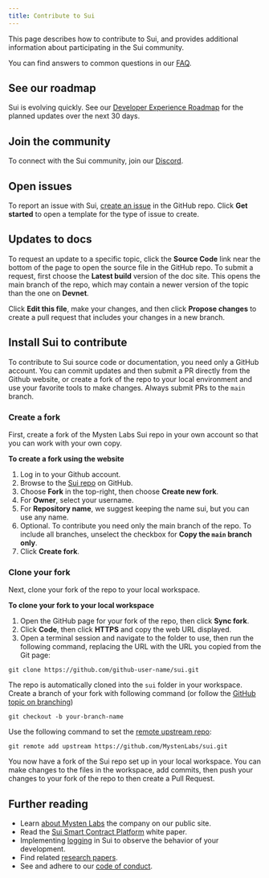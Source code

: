 ```yaml
---
title: Contribute to Sui
---
```


This page describes how to contribute to Sui, and provides additional information about participating in the Sui community.

You can find answers to common questions in our [FAQ](../contribute/faq.md).

## See our roadmap

Sui is evolving quickly. See our [Developer Experience Roadmap](https://github.com/MystenLabs/sui/blob/main/DEVX_ROADMAP.md) for the planned updates over the next 30 days.

## Join the community

To connect with the Sui community, join our [Discord](https://discord.gg/sui).

## Open issues

To report an issue with Sui, [create an issue](https://github.com/MystenLabs/sui/issues/new/choose) in the GitHub repo. Click **Get started** to open a template for the type of issue to create.


## Updates to docs

To request an update to a specific topic, click the **Source Code** link near the bottom of the page to open the source file in the GitHub repo. To submit a request, first choose the **Latest build** version of the doc site. This opens the main branch of the repo, which may contain a newer version of the topic than the one on **Devnet**.

Click **Edit this file**, make your changes, and then click **Propose changes** to create a pull request that includes your changes in a new branch.

## Install Sui to contribute

To contribute to Sui source code or documentation, you need only a GitHub account. You can commit updates and then submit a PR directly from the Github website, or create a fork of the repo to your local environment and use your favorite tools to make changes. Always submit PRs to the `main` branch.

### Create a fork

First, create a fork of the Mysten Labs Sui repo in your own account so that you can work with your own copy.

**To create a fork using the website**

1. Log in to your Github account.
1. Browse to the [Sui repo](https://github.com/MystenLabs/sui) on GitHub.
1. Choose **Fork** in the top-right, then choose **Create new fork**.
1. For **Owner**, select your username.
1. For **Repository name**, we suggest keeping the name sui, but you can use any name. 
1. Optional. To contribute you need only the main branch of the repo. To include all branches, unselect the checkbox for **Copy the `main` branch only**.
1. Click **Create fork**.

### Clone your fork

Next, clone your fork of the repo to your local workspace.

**To clone your fork to your local workspace**
1. Open the GitHub page for your fork of the repo, then click **Sync fork**.
1. Click **Code**, then click **HTTPS** and copy the web URL displayed.
1. Open a terminal session and navigate to the folder to use, then run the following command, replacing the URL with the URL you copied from the Git page:

`git clone https://github.com/github-user-name/sui.git`

The repo is automatically cloned into the `sui` folder in your workspace.
Create a branch of your fork with following command (or follow the [GitHub topic on branching](https://docs.github.com/en/pull-requests/collaborating-with-pull-requests/proposing-changes-to-your-work-with-pull-requests/creating-and-deleting-branches-within-your-repository))

`git checkout -b your-branch-name`

Use the following command to set the [remote upstream repo](https://docs.github.com/en/pull-requests/collaborating-with-pull-requests/working-with-forks/configuring-a-remote-for-a-fork):

`git remote add upstream https://github.com/MystenLabs/sui.git`

You now have a fork of the Sui repo set up in your local workspace. You can make changes to the files in the workspace, add commits, then push your changes to your fork of the repo to then create a Pull Request.

## Further reading

* Learn [about Mysten Labs](https://mystenlabs.com/) the company on our public site.
* Read the [Sui Smart Contract Platform](../../paper/sui.pdf) white paper.
* Implementing [logging](../contribute/observability.md) in Sui to observe the behavior of your development.
* Find related [research papers](../contribute/research-papers.md).
* See and adhere to our [code of conduct](../contribute/code-of-conduct.md).
